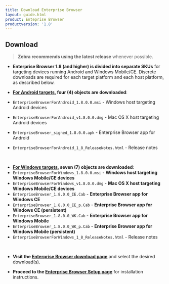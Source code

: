```yaml
---
title: Download Enterprise Browser
layout: guide.html
product: Enteprise Browser
productversion: '1.8'
---
```


## Download

> **Zebra recommends using the latest release** whenever possible. 

* **Enterprise Browser 1.8 (and higher) is divided into separate SKUs** for targeting devices running Android and Windows Mobile/CE. Discrete downloads are required for each target platform and each host platform, as described below. 

* **<u>For Android targets</u>, four (4) objects are downloaded**:
 * `EnterpriseBrowserForAndroid_1.8.0.0.msi` - Windows host targeting Android devices
 * `EnterpriseBrowserForAndroid_v1.8.0.0.dmg` - Mac OS X host targeting Android devices
 * `EnterpriseBrowser_signed_1.8.0.0.apk` - Enterprise Browser app for Android
 * `EnterpriseBrowserForAndroid_1_8_ReleaseNotes.html` - Release notes
<br>

* **<u>For Windows targets</u>, seven (7) objects are downloaded**:
 * `EnterpriseBrowserForWindows_1.8.0.0.msi` - **Windows host targeting Windows Mobile/CE devices**
 * `EnterpriseBrowserForWindows_v1.8.0.0.dmg` - **Mac OS X host targeting Windows Mobile/CE devices**
 * `EnterpriseBrowser_1.8.0.0_IE.Cab` - **Enterprise Browser app for Windows CE**
 * `EnterpriseBrowser_1.8.0.0_IE_p.Cab` - **Enterprise Browser app for Windows CE (persistent)**
 * `EnterpriseBrowser_1.8.0.0_WK.Cab` - **Enterprise Browser app for Windows Mobile**
 * `EnterpriseBrowser_1.8.0.0_WK_p.Cab` - **Enterprise Browser app for Windows Mobile (persistent)**
 * `EnterpriseBrowserForWindows_1_8_ReleaseNotes.html` - Release notes
<br>

* **Visit the [Enterprise Browser download page](https://www.zebra.com/us/en/support-downloads/software/developer-tools/enterprise-browser.html)** and select the desired download(s). 

* **Proceed to the [Enterprise Browser Setup page](/enterprise-browser/1-8/guide/setup)** for installation instructions. 

